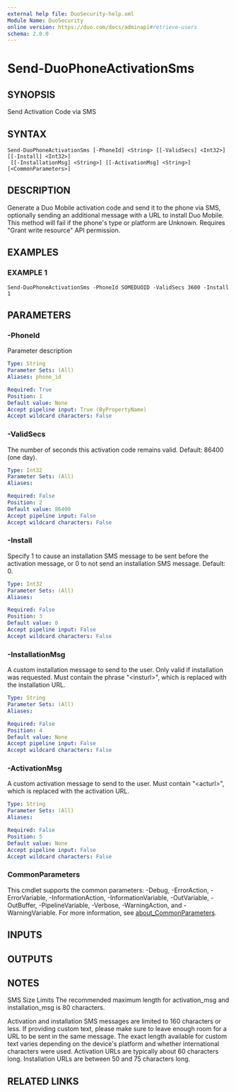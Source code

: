 ```yaml
---
external help file: DuoSecurity-help.xml
Module Name: DuoSecurity
online version: https://duo.com/docs/adminapi#retrieve-users
schema: 2.0.0
---
```


# Send-DuoPhoneActivationSms

## SYNOPSIS
Send Activation Code via SMS

## SYNTAX

```
Send-DuoPhoneActivationSms [-PhoneId] <String> [[-ValidSecs] <Int32>] [[-Install] <Int32>]
 [[-InstallationMsg] <String>] [[-ActivationMsg] <String>] [<CommonParameters>]
```

## DESCRIPTION
Generate a Duo Mobile activation code and send it to the phone via SMS, optionally sending an additional message with a URL to install Duo Mobile.
This method will fail if the phone's type or platform are Unknown.
Requires "Grant write resource" API permission.

## EXAMPLES

### EXAMPLE 1
```
Send-DuoPhoneActivationSms -PhoneId SOMEDUOID -ValidSecs 3600 -Install 1
```

## PARAMETERS

### -PhoneId
Parameter description

```yaml
Type: String
Parameter Sets: (All)
Aliases: phone_id

Required: True
Position: 1
Default value: None
Accept pipeline input: True (ByPropertyName)
Accept wildcard characters: False
```

### -ValidSecs
The number of seconds this activation code remains valid.
Default: 86400 (one day).

```yaml
Type: Int32
Parameter Sets: (All)
Aliases:

Required: False
Position: 2
Default value: 86400
Accept pipeline input: False
Accept wildcard characters: False
```

### -Install
Specify 1 to cause an installation SMS message to be sent before the activation message, or 0 to not send an installation SMS message.
Default: 0.

```yaml
Type: Int32
Parameter Sets: (All)
Aliases:

Required: False
Position: 3
Default value: 0
Accept pipeline input: False
Accept wildcard characters: False
```

### -InstallationMsg
A custom installation message to send to the user.
Only valid if installation was requested.
Must contain the phrase "\<insturl\>", which is replaced with the installation URL.

```yaml
Type: String
Parameter Sets: (All)
Aliases:

Required: False
Position: 4
Default value: None
Accept pipeline input: False
Accept wildcard characters: False
```

### -ActivationMsg
A custom activation message to send to the user.
Must contain "\<acturl\>", which is replaced with the activation URL.

```yaml
Type: String
Parameter Sets: (All)
Aliases:

Required: False
Position: 5
Default value: None
Accept pipeline input: False
Accept wildcard characters: False
```

### CommonParameters
This cmdlet supports the common parameters: -Debug, -ErrorAction, -ErrorVariable, -InformationAction, -InformationVariable, -OutVariable, -OutBuffer, -PipelineVariable, -Verbose, -WarningAction, and -WarningVariable. For more information, see [about_CommonParameters](http://go.microsoft.com/fwlink/?LinkID=113216).

## INPUTS

## OUTPUTS

## NOTES
SMS Size Limits
The recommended maximum length for activation_msg and installation_msg is 80 characters.

Activation and installation SMS messages are limited to 160 characters or less.
If providing custom text, please make sure to leave enough room for a URL to be sent in the same message.
The exact length available for custom text varies depending on the device's platform and whether international characters were used.
Activation URLs are typically about 60 characters long.
Installation URLs are between 50 and 75 characters long.

## RELATED LINKS

